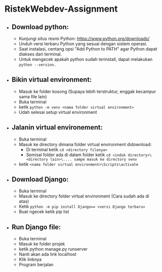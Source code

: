 # RistekWebdev-Assignment
- ## Download python:
    - Kunjungi situs resmi Python: https://www.python.org/downloads/
    - Unduh versi terbaru Python yang sesuai dengan sistem operasi.
    - Saat instalasi, centang opsi "Add Python to PATH" agar Python dapat diakses dari terminal.
    - Untuk mengecek apakah python sudah terinstall, dapat melakukan `python --version.`
- ## Bikin virtual environment:
    - Masuk ke folder kosong (Supaya lebih terstruktur, enggak kecampur sama file lain)
    - Buka terminal
    - ketik `python -m venv <nama folder virtual environment>`
    - Udah selesai setup virtual environment
- ## Jalanin virtual environement:
    - Buka terminal
    - Masuk ke directory dimana folder virtual environment didownload:
        - Di terminal ketik `cd <directory filenya>`
        - Semisal folder ada di dalam folder ketik `cd <induk directory>\<directory lain>\.... sampe masuk ke directory venv`
    - ketik `<nama folder virtual environment>\Scripts\activate`
- ## Download Django:
    - Buka terminal
    - Masuk ke directory folder virtual environment (Cara sudah ada di atas)
    - Ketik `python -m pip install Django== <versi Django terbaru>`
    - Buat ngecek ketik pip list
- ## Run Django file:
    - Buka terminal
    - Masuk ke folder projek
    - ketik python manage.py runserver
    - Nanti akan ada link localhost
    - Klik linknya
    - Program berjalan
